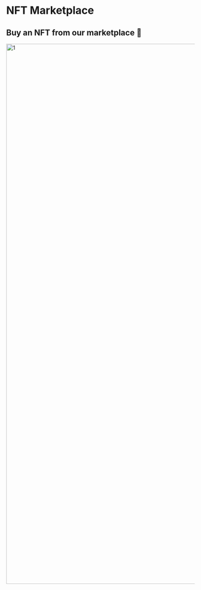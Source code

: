 # NFT Marketplace

## Buy an NFT from our marketplace 🥰
<img width="1440" alt="1" src="https://user-images.githubusercontent.com/97229784/192343840-fb97a9cf-715a-4547-9078-798880dc4c55.png">

